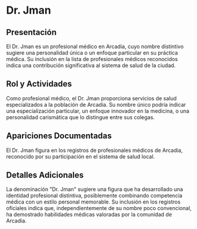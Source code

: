 # Dr. Jman

## Presentación
El Dr. Jman es un profesional médico en Arcadia, cuyo nombre distintivo sugiere una personalidad única o un enfoque particular en su práctica médica. Su inclusión en la lista de profesionales médicos reconocidos indica una contribución significativa al sistema de salud de la ciudad.

## Rol y Actividades
Como profesional médico, el Dr. Jman proporciona servicios de salud especializados a la población de Arcadia. Su nombre único podría indicar una especialización particular, un enfoque innovador en la medicina, o una personalidad carismática que lo distingue entre sus colegas.

## Apariciones Documentadas
El Dr. Jman figura en los registros de profesionales médicos de Arcadia, reconocido por su participación en el sistema de salud local.

## Detalles Adicionales
La denominación "Dr. Jman" sugiere una figura que ha desarrollado una identidad profesional distintiva, posiblemente combinando competencia médica con un estilo personal memorable. Su inclusión en los registros oficiales indica que, independientemente de su nombre poco convencional, ha demostrado habilidades médicas valoradas por la comunidad de Arcadia.